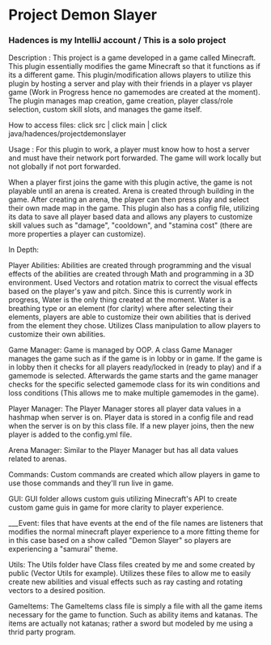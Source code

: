 # Project Demon Slayer

### Hadences is my IntelliJ account / This is a solo project ###

Description :
This project is a game developed in a game called Minecraft. This plugin essentially modifies the game Minecraft so that it functions as if its a different game.
This plugin/modification allows players to utilize this plugin by hosting a server and play with their friends in a player vs player game (Work in Progress hence
no gamemodes are created at the moment). The plugin manages map creation, game creation, player class/role selection, custom skill slots, and manages the game itself. 

How to access files:
  click src | click main | click java/hadences/projectdemonslayer

Usage :
For this plugin to work, a player must know how to host a server and must have their network port forwarded. The game will work locally but not globally if not
port forwarded.

When a player first joins the game with this plugin active, the game is not playable until an arena is created. Arena is created through building in the game. After
creating an arena, the player can then press play and select their own made map in the game. This plugin also has a config file, utilizing its data to save all player
based data and allows any players to customize skill values such as "damage", "cooldown", and "stamina cost" (there are more properties a player can customize).

In Depth:

  Player Abilities:
    Abilities are created through programming and the visual effects of the abilities are created through Math and programming in a 3D environment.
    Used Vectors and rotation matrix to correct the visual effects based on the player's yaw and pitch.
    Since this is currently work in progress, Water is the only thing created at the moment. Water is a breathing type or an element (for clarity) where after selecting
    their elements, players are able to customize their own abilities that is derived from the element they chose. Utilizes Class manipulation to allow players to
    customize their own abilities.
    
  Game Manager:
    Game is managed by OOP. A class Game Manager manages the game such as if the game is in lobby or in game. If the game is in lobby then it checks for all players
    ready/locked in (ready to play) and if a gamemode is selected. Afterwards the game starts and the game manager checks for the specific selected gamemode class for
    its win conditions and loss conditions (This allows me to make multiple gamemodes in the game).
    
  Player Manager:
    The Player Manager stores all player data values in a hashmap when server is on. Player data is stored in a config file and read when the server is on by this class
    file. If a new player joins, then the new player is added to the config.yml file.
  
  Arena Manager:
    Similar to the Player Manager but has all data values related to arenas.
  
  Commands:
    Custom commands are created which allow players in game to use those commands and they'll run live in game.
    
  GUI:
    GUI folder allows custom guis utilizing Minecraft's API to create custom game guis in game for more clarity to player experience.
    
  ___Event:
    files that have events at the end of the file names are listeners that modifies the normal minecraft player experience to a more fitting theme for in this case
    based on a show called "Demon Slayer" so players are experiencing a "samurai" theme.
  
  Utils:
    The Utils folder have Class files created by me and some created by public (Vector Utils for example). Utilizes these files to allow me to easily create new 
    abilities and visual effects such as ray casting and rotating vectors to a desired position.
  
  GameItems:
    The GameItems class file is simply a file with all the game items necessary for the game to function. Such as ability items and katanas. The items are actually not
    katanas; rather a sword but modeled by me using a thrid party program.
